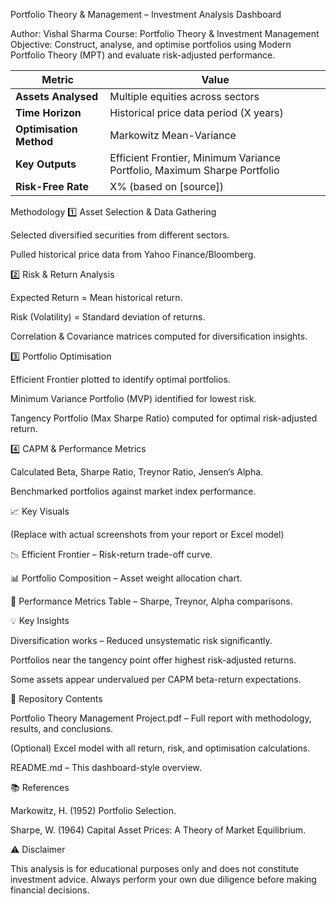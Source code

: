 Portfolio Theory & Management – Investment Analysis Dashboard

Author: Vishal Sharma
Course: Portfolio Theory & Investment Management
Objective: Construct, analyse, and optimise portfolios using Modern Portfolio Theory (MPT) and evaluate risk-adjusted performance.

| Metric                  | Value                                                                    |
| ----------------------- | ------------------------------------------------------------------------ |
| **Assets Analysed**     | Multiple equities across sectors                                         |
| **Time Horizon**        | Historical price data period (X years)                                   |
| **Optimisation Method** | Markowitz Mean-Variance                                                  |
| **Key Outputs**         | Efficient Frontier, Minimum Variance Portfolio, Maximum Sharpe Portfolio |
| **Risk-Free Rate**      | X% (based on \[source])                                                  |


Methodology
1️⃣ Asset Selection & Data Gathering

Selected diversified securities from different sectors.

Pulled historical price data from Yahoo Finance/Bloomberg.

2️⃣ Risk & Return Analysis

Expected Return = Mean historical return.

Risk (Volatility) = Standard deviation of returns.

Correlation & Covariance matrices computed for diversification insights.

3️⃣ Portfolio Optimisation

Efficient Frontier plotted to identify optimal portfolios.

Minimum Variance Portfolio (MVP) identified for lowest risk.

Tangency Portfolio (Max Sharpe Ratio) computed for optimal risk-adjusted return.

4️⃣ CAPM & Performance Metrics

Calculated Beta, Sharpe Ratio, Treynor Ratio, Jensen’s Alpha.

Benchmarked portfolios against market index performance.

📈 Key Visuals

(Replace with actual screenshots from your report or Excel model)

📉 Efficient Frontier – Risk-return trade-off curve.

📊 Portfolio Composition – Asset weight allocation chart.

📌 Performance Metrics Table – Sharpe, Treynor, Alpha comparisons.

💡 Key Insights

Diversification works – Reduced unsystematic risk significantly.

Portfolios near the tangency point offer highest risk-adjusted returns.

Some assets appear undervalued per CAPM beta-return expectations.

📂 Repository Contents

Portfolio Theory Management Project.pdf – Full report with methodology, results, and conclusions.

(Optional) Excel model with all return, risk, and optimisation calculations.

README.md – This dashboard-style overview.

📚 References

Markowitz, H. (1952) Portfolio Selection.

Sharpe, W. (1964) Capital Asset Prices: A Theory of Market Equilibrium.

⚠️ Disclaimer

This analysis is for educational purposes only and does not constitute investment advice. Always perform your own due diligence before making financial decisions.
